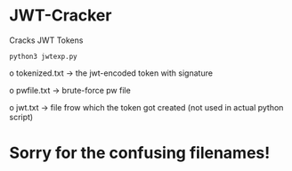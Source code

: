 # JWT-Cracker
Cracks JWT Tokens 

```
python3 jwtexp.py
```

o tokenized.txt
-> the jwt-encoded token with signature

o pwfile.txt
-> brute-force pw file

o jwt.txt 
-> file frow which the token got created (not used in actual python script)

# Sorry for the confusing filenames!
